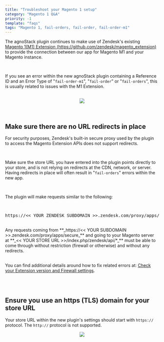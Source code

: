 ```yaml
---
title: "Troubleshoot your Magento 1 setup"
category: "Magento 1 Q&A"
priority: -1
template: "faqs"
tags: "Magento 1, fail-orders, fail-order, fail-order-m1"
---
```


The agnoStack plugin continues to make use of Zendesk's existing [Magento 1(M1) Extension (https://github.com/zendesk/magento_extension)](https://github.com/zendesk/magento_extension) to provide the connection between our app for Magento M1 and your Magento instance.

<br/>

If you see an error within the new agnoStack plugin containing a Reference ID and an Error Type of "`fail-order-m1`", "`fail-order`" or "`fail-orders`", this is usually related to issues with the M1 Extension.

<br/>

<center>
  <img class="border" src="/images/fail-orders-screenshot.png" data-canonical-src="/images/fail-orders-screenshot.png" />
</center>

<br/>
<br/>

## Make sure there are no URL redirects in place

For security purposes, Zendesk's built-in secure proxy used by the plugin to access the Magento Extension APIs does not support redirects.

<br/>

Make sure the store URL you have entered into the plugin points directly to your store, and is not relying on redirects at the CDN, network, or server. Having redirects in place will often result in "`fail-orders`" errors within the new app.

<br/>

The plugin will make requests similar to the following:

<br/>

<pre>https://<< YOUR ZENDESK SUBDOMAIN >>.zendesk.com/proxy/apps/secure/<< YOUR STORE URL >>%2Findex.php%2Fzendesk%2Fapi%2Fcustomers%2Fsomecustomer%40somedomain.com</pre>

<br/>

<span>
Any requests coming from **_https://<< YOUR SUBDOMAIN >>.zendesk.com/proxy/apps/secure_**
and going to your Magento server at 
**_<< YOUR STORE URL >>/index.php/zendesk/api/*_** must be able to come through without restriction (firewall or otherwise) and without any redirects.
</span>

<br/>
<br/>

You can find additional details around how to fix related errors at: [Check your Extension version and Firewall settings](/faqs/magento-1-q-a/check-your-extension-version-and-firewall-settings).

<br/>
<br/>

## Ensure you use an https (TLS) domain for your store URL

Your store URL within the new plugin's settings should start with `https://` protocol. The `http://` protocol is not supported.

<center>
  <img class="border" src="/images/magento1-configuration-url-screenshot.png" data-canonical-src="/images/magento1-configuration-url-screenshot.png" />
</center>
